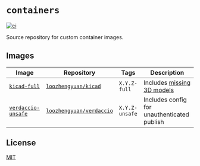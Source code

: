 # `containers`

[![ci](https://github.com/loozhengyuan/containers/actions/workflows/ci.yml/badge.svg)](https://github.com/loozhengyuan/containers/actions/workflows/ci.yml)

Source repository for custom container images.

## Images

| Image                                     | Repository                                                                  | Tags           | Description                                                                                  |
| ----------------------------------------- | --------------------------------------------------------------------------- | -------------- | -------------------------------------------------------------------------------------------- |
| [`kicad-full`](./kicad-full/)             | [`loozhengyuan/kicad`](https://hub.docker.com/r/loozhengyuan/kicad)         | `X.Y.Z-full`   | Includes [missing 3D models](https://gitlab.com/kicad/packaging/kicad-cli-docker/-/issues/6) |
| [`verdaccio-unsafe`](./verdaccio-unsafe/) | [`loozhengyuan/verdaccio`](https://hub.docker.com/r/loozhengyuan/verdaccio) | `X.Y.Z-unsafe` | Includes config for unauthenticated publish                                                  |

## License

[MIT](https://choosealicense.com/licenses/mit/)
